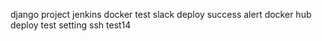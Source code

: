 django project jenkins docker test
slack deploy success alert
docker hub deploy test setting
ssh test14
